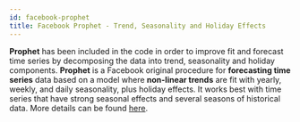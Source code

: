 ```yaml
---
id: facebook-prophet
title: Facebook Prophet - Trend, Seasonality and Holiday Effects
---
```


**Prophet** has been included in the code in order to improve fit and forecast
time series by decomposing the data into trend, seasonality and holiday
components. **Prophet** is a Facebook original procedure for **forecasting time
series** data based on a model where **non-linear trends** are fit with yearly,
weekly, and daily seasonality, plus holiday effects. It works best with time
series that have strong seasonal effects and several seasons of historical data.
More details can be found [here](https://facebook.github.io/prophet/docs/).
